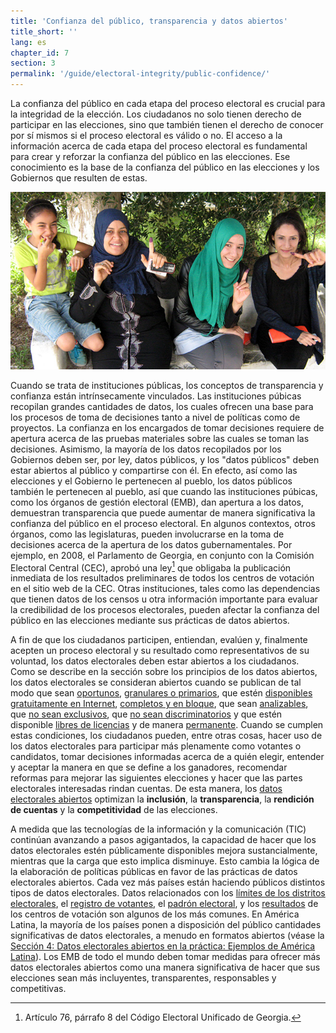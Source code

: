 ```yaml
---
title: 'Confianza del público, transparencia y datos abiertos'
title_short: ''
lang: es
chapter_id: 7
section: 3
permalink: '/guide/electoral-integrity/public-confidence/'
---
```


La confianza del público en cada etapa del proceso electoral es crucial para la integridad de la elección. Los ciudadanos no solo tienen derecho de participar en las elecciones, sino que también tienen el derecho de conocer por sí mismos si el proceso electoral es válido o no. El acceso a la información acerca de cada etapa del proceso electoral es fundamental para crear y reforzar la confianza del público en las elecciones. Ese conocimiento es la base de la confianza del público en las elecciones y los Gobiernos que resulten de estas.

![Foto tomada por el NDI, Elecciones en Túnez, 2014](/assets/images/guide/NDI-Photo-Tunisia-election-2014.jpg)

Cuando se trata de instituciones públicas, los conceptos de transparencia y confianza están intrínsecamente vinculados. Las instituciones púbicas recopilan grandes cantidades de datos, los cuales ofrecen una base para los procesos de toma de decisiones tanto a nivel de políticas como de proyectos. La confianza en los encargados de tomar decisiones requiere de apertura acerca de las pruebas materiales sobre las cuales se toman las decisiones. Asimismo, la mayoría de los datos recopilados por los Gobiernos deben ser, por ley, datos públicos, y los "datos públicos" deben estar abiertos al público y compartirse con él. En efecto, así como las elecciones y el Gobierno le pertenecen al pueblo, los datos públicos también le pertenecen al pueblo, así que cuando las instituciones púbicas, como los órganos de gestión electoral (EMB), dan apertura a los datos, demuestran transparencia que puede aumentar de manera significativa la confianza del público en el proceso electoral. En algunos contextos, otros órganos, como las legislaturas, pueden involucrarse en la toma de decisiones acerca de la apertura de los datos gubernamentales. Por ejemplo, en 2008, el Parlamento de Georgia, en conjunto con la Comisión Electoral Central (CEC), aprobó una ley[^1] que obligaba la publicación inmediata de los resultados preliminares de todos los centros de votación en el sitio web de la CEC. Otras instituciones, tales como las dependencias que tienen datos de los censos u otra información importante para evaluar la credibilidad de los procesos electorales, pueden afectar la confianza del público en las elecciones mediante sus prácticas de datos abiertos.

A fin de que los ciudadanos participen, entiendan, evalúen y, finalmente acepten un proceso electoral y su resultado como representativos de su voluntad, los datos electorales deben estar abiertos a los ciudadanos. Como se describe en la sección sobre los principios de los datos abiertos, los datos electorales se consideran abiertos cuando se publican de tal modo que sean [oportunos](/es/guide/principles/timely/), [granulares o primarios](/es/guide/principles/granular/), que estén [disponibles gratuitamente en Internet](/es/guide/principles/available-for-free/), [completos y en bloque](/es/guide/principles/complete-and-in-bulk/), que sean [analizables](/es/guide/principles/analyzable/), que [no sean exclusivos](/es/guide/principles/non-proprietary/), que [no sean discriminatorios](/es/guide/principles/non-discriminatory/) y que estén disponible [libres de licencias](/es/guide/principles/license-free/) y de manera [permanente](/es/guide/principles/permanently-available/). Cuando se cumplen estas condiciones, los ciudadanos pueden, entre otras cosas, hacer uso de los datos electorales para participar más plenamente como votantes o candidatos, tomar decisiones informadas acerca de a quién elegir, entender y aceptar la manera en que se define a los ganadores, recomendar reformas para mejorar las siguientes elecciones y hacer que las partes electorales interesadas rindan cuentas. De esta manera, los [datos electorales abiertos](/es/guide/electoral-integrity/) optimizan la **inclusión**, la **transparencia**, la **rendición de cuentas** y la **competitividad** de las elecciones.

A medida que las tecnologías de la información y la comunicación (TIC) continúan avanzando a pasos agigantados, la capacidad de hacer que los datos electorales estén públicamente disponibles mejora sustancialmente, mientras que la carga que esto implica disminuye. Esto cambia la lógica de la elaboración de políticas públicas en favor de las prácticas de datos electorales abiertos. Cada vez más países están haciendo públicos distintos tipos de datos electorales. Datos relacionados con los [límites de los distritos electorales](/es/guide/key-categories/electoral-boundaries/), el [registro de votantes](/es/guide/key-categories/voter-registration/), el [padrón electoral](/es/guide/key-categories/voter-lists/), y los [resultados](/es/guide/key-categories/election-results/) de los centros de votación son algunos de los más comunes. En América Latina, la mayoría de los países ponen a disposición del público cantidades significativas de datos electorales, a menudo en formatos abiertos (véase la [Sección 4: Datos electorales abiertos en la práctica: Ejemplos de América Latina](/es/guide/country-examples/)). Los EMB de todo el mundo deben tomar medidas para ofrecer más datos electorales abiertos como una manera significativa de hacer que sus elecciones sean más incluyentes, transparentes, responsables y competitivas.

[^1]: Artículo 76, párrafo 8 del Código Electoral Unificado de Georgia.
